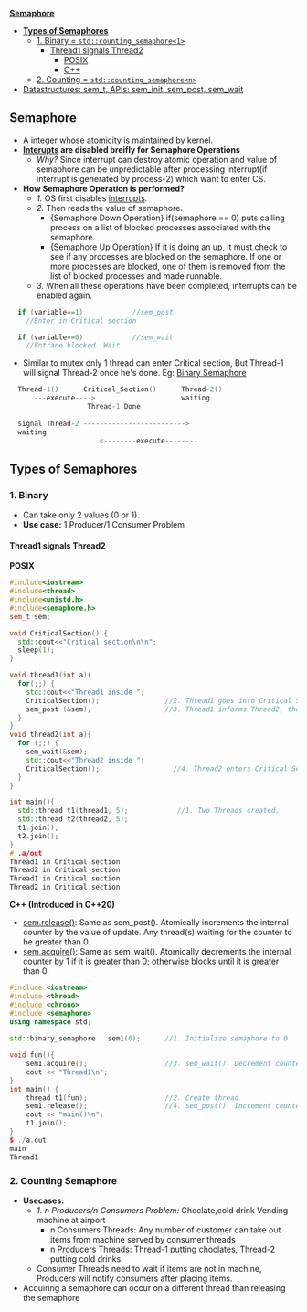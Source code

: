 **[Semaphore](sem)**
- **[Types of Semaphores](#t)**
  - [1. Binary = `std::counting_semaphore<1>`](#b)
    - [Thread1 signals Thread2](#t1st2)
      - [POSIX](#pos)
      - [C++](#cpp)
  - [2. Counting = `std::counting_semaphore<n>`](#coun)
- [Datastructures: sem_t, APIs: sem_init, sem_post, sem_wait](Datastructures_API.md)

<a name=sem></a>
## Semaphore
- A integer whose [atomicity](/Threads_Processes_IPC/Terms) is maintained by kernel.
- **[Interupts](/Operating_Systems/Linux/Kernel/Interrupts) are disabled breifly for Semaphore Operations**
  - *Why?* Since interrupt can destroy atomic operation and value of semaphore can be unpredictable after processing interrupt(if interrupt is generated by process-2) which want to enter CS.
- **How Semaphore Operation is performed?**
  - _1._ OS first disables [interrupts](/Operating_Systems/Linux/Kernel/Interrupts).
  - _2._ Then reads the value of semaphore. 
    - {Semaphore Down Operation} if(semaphore == 0) puts calling process on a list of blocked processes associated with the semaphore. 
    - {Semaphore Up Operation} If it is doing an up, it must check to see if any processes are blocked on the semaphore. If one or more processes are blocked, one of them is removed from the list of blocked processes and made runnable. 
  - _3._ When all these operations have been completed, interrupts can be enabled again.
```c
  if (variable==1)            //sem_post
    //Enter in Critical section 

  if (variable==0)            //sem_wait
    //Entrace blocked. Wait
```
- Similar to mutex only 1 thread can enter Critical section, But Thread-1 will signal Thread-2 once he's done. Eg: [Binary Semaphore](#t1st2)
```c
  Thread-1()      Critical_Section()      Thread-2()
      ---execute---->                     waiting
                   Thread-1 Done
                   
  signal Thread-2 ------------------------->
  waiting
                      <--------execute--------                  
```

<a name=t></a>
## Types of Semaphores
<a name=b></a>
### 1. Binary
- Can take only 2 values (0 or 1).
- **Use case:** 1 Producer/1 Consumer Problem_
<a name=t1st2></a>
#### Thread1 signals Thread2
<a name=pos></a>
**POSIX**
```c++
#include<iostream>
#include<thread>
#include<unistd.h>
#include<semaphore.h>
sem_t sem;

void CriticalSection() {
  std::cout<<"Critical section\n\n";
  sleep(1);
}

void thread1(int a){
  for(;;) {
    std::cout<<"Thread1 inside ";
    CriticalSection();                //2. Thread1 goes into Critical Section, does processing
    sem_post (&sem);                  //3. Thread1 informs Thread2, that Thread1 is out of Critical Section
  }
}
void thread2(int a){
  for (;;) {
    sem_wait(&sem);
    std::cout<<"Thread2 inside ";
    CriticalSection();                  //4. Thread2 enters Critical Section
  }
}

int main(){
  std::thread t1(thread1, 5);            //1. Two Threads created.
  std::thread t2(thread2, 5);
  t1.join();
  t2.join();
}
# .a/out
Thread1 in Critical section
Thread2 in Critical section
Thread1 in Critical section
Thread2 in Critical section
```

<a name=cpp></a>
**C++ (Introduced in C++20)**
- [sem.release()](https://en.cppreference.com/w/cpp/thread/counting_semaphore/release): Same as sem_post(). Atomically increments the internal counter by the value of update. Any thread(s) waiting for the counter to be greater than 0.
- [sem.acquire()](https://en.cppreference.com/w/cpp/thread/counting_semaphore/acquire): Same as sem_wait(). Atomically decrements the internal counter by 1 if it is greater than 0; otherwise blocks until it is greater than 0.
```cpp
#include <iostream>
#include <thread>
#include <chrono>
#include <semaphore>
using namespace std;
 
std::binary_semaphore 	sem1(0);      //1. Initialize semaphore to 0

void fun(){
    sem1.acquire();                   //3. sem_wait(). Decrement counter, Block if counter=0
    cout << "Thread1\n";
}
int main() {
    thread t1(fun);                   //2. Create thread
    sem1.release();                   //4. sem_post(). Increment counter, unblock waiting threads
    cout << "main()\n";
    t1.join();
}
$ ./a.out
main
Thread1
```

<a name=coun></a>
### 2. Counting Semaphore
- **Usecases:** 
  - _1. n Producers/n Consumers Problem:_ Choclate,cold drink Vending machine at airport
    - n Consumers Threads: Any number of customer can take out items from machine served by consumer threads
    - n Producers Threads: Thread-1 putting choclates, Thread-2 putting cold drinks.
  - Consumer Threads need to wait if items are not in machine, Producers will notify consumers after placing items.
- Acquiring a semaphore can occur on a different thread than releasing the semaphore
